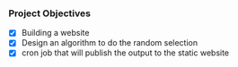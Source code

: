 ### Project Objectives
- [x] Building a website
- [x] Design an algorithm to do the random selection
- [x] cron job that will publish the output  to the static website